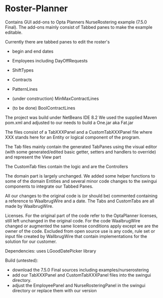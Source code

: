 # Roster-Planner

Contains GUI add-ons to Opta Planners NurseRostering example (7.5.0 Final).
The add-ons mainly consist of Tabbed panes to make the example editable.

Currently there are tabbed panes to edit the roster's
- begin and end dates
- Employees including DayOffRequests
- ShiftTypes
- Contracts
- PatternLines

- (under construction) MinMaxContractLines
- (to be done) BoolContractLines

The project was build under NetBeans IDE 8.2 
We used the supplied Maven pom.xml and adjusted to our needs to build a One.jar aka Fat.jar

The files consist of a TabXXXPanel and a CustomTabXXXPanel file
where XXX stands here for an Entity or logical component of the program.

The Tab files mainly contain the generated TabPanes using the visual editor
(with some generated/edited basic getter, setters and handlers to override) and represent the View part

The CustomTab files contain the logic and are the Controllers

The domain part is largely unchanged.
We added some helper functions to some of the domain Entities and several minor code changes to the swingui components
to integrate our Tabbed Panes.

All our changes to the original code is (or should be) commented containing a reference to WaalbrugWire and a date. 
The Tabs and CustomTabs are all made by WaalbrugWire.

Licenses. For the original part of the code refer to the OptaPlanner licenses, still left unchanged in the original code.
For the code WaalbrugWire changed or augmented the same license conditions apply except we are the owner of the code.
Excluded from open source use is any code, rule set or input file created by WallbrugWire that contain implementations
for the solution for our customer.

Dependencies: uses LGoodDatePicker library

Build  (untested): 
- download the 7.5.0 Final sources including examples/nurserostering
- add our TabXXXPanel and CustomTabXXXPanel files into the swingui directory.
- adjust the EmployeePanel and NurseRosteringPanel in the swingui directory or replace them with our version
